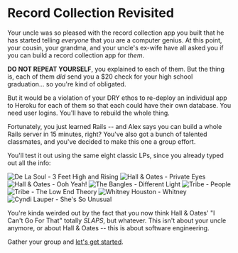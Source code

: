 # Record Collection Revisited

Your uncle was so pleased with the record collection app you built that he has started telling *everyone* that you are a computer genius. At this point, your cousin, your grandma, and your uncle's ex-wife have all asked you if you can build a record collection app for *them*.

**DO NOT REPEAT YOURSELF**, you explained to each of them. But the thing is, each of them *did* send you a $20 check for your high school graduation... so you're kind of obligated.

But it would be a violation of your DRY ethos to re-deploy an individual app to Heroku for each of them so that each could have their own database. You need user logins. You'll have to rebuild the whole thing.

Fortunately, you just learned Rails -- and Alex says you can build a whole Rails server in 15 minutes, right? You've also got a bunch of talented classmates, and you've decided to make this one a group effort.

You'll test it out using the same eight classic LPs, since you already typed out all the info:

![De La Soul - 3 Feet High and Rising](https://upload.wikimedia.org/wikipedia/en/thumb/5/5a/DeLaSoul3FeetHighandRisingalbumcover.jpg/220px-DeLaSoul3FeetHighandRisingalbumcover.jpg)
![Hall & Oates - Private Eyes](https://upload.wikimedia.org/wikipedia/en/thumb/2/26/Hall_Oates_Private_Eyes.jpg/220px-Hall_Oates_Private_Eyes.jpg)
![Hall & Oates - Ooh Yeah!](https://upload.wikimedia.org/wikipedia/en/thumb/9/9f/Hall_Oates_Ooh_Yeah.jpg/220px-Hall_Oates_Ooh_Yeah.jpg)
![The Bangles - Different Light](https://upload.wikimedia.org/wikipedia/en/thumb/e/e8/The_Bangles_-_Different_Light.jpg/220px-The_Bangles_-_Different_Light.jpg)
![Tribe - People](https://upload.wikimedia.org/wikipedia/en/thumb/f/f3/ATCQPeople%27sInstinctTravels.jpg/220px-ATCQPeople%27sInstinctTravels.jpg)
![Tribe - The Low End Theory](https://upload.wikimedia.org/wikipedia/en/thumb/4/42/ATribeCalledQuestTheLowEndtheory.jpg/220px-ATribeCalledQuestTheLowEndtheory.jpg)
![Whitney Houston - Whitney](https://upload.wikimedia.org/wikipedia/en/thumb/a/a9/Whitney_Houston_-_Whitney_%28album%29.jpg/220px-Whitney_Houston_-_Whitney_%28album%29.jpg)
![Cyndi Lauper - She's So Unusual](https://upload.wikimedia.org/wikipedia/en/thumb/0/09/ShesSoUnusual1984.PNG/220px-ShesSoUnusual1984.PNG)

You're kinda weirded out by the fact that you now think Hall & Oates' "I Can't Go For That" totally *SLAPS*, but whatever. This isn't about your uncle anymore, or about Hall & Oates -- this is about software engineering.

Gather your group and [let's get started](StepOne.md).
